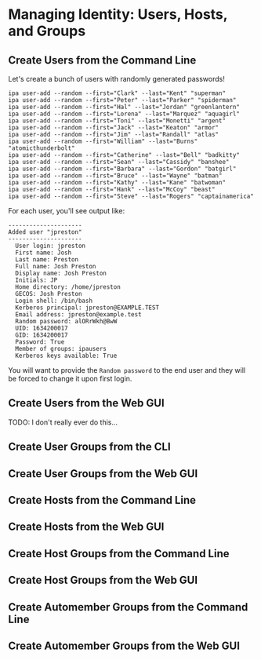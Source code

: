 # Managing Identity: Users, Hosts, and Groups
## Create Users from the Command Line
Let's create a bunch of users with randomly generated passwords!

```
ipa user-add --random --first="Clark" --last="Kent" "superman"
ipa user-add --random --first="Peter" --last="Parker" "spiderman"
ipa user-add --random --first="Hal" --last="Jordan" "greenlantern"
ipa user-add --random --first="Lorena" --last="Marquez" "aquagirl"
ipa user-add --random --first="Toni" --last="Monetti" "argent"
ipa user-add --random --first="Jack" --last="Keaton" "armor"
ipa user-add --random --first="Jim" --last="Randall" "atlas"
ipa user-add --random --first="William" --last="Burns" "atomicthunderbolt"
ipa user-add --random --first="Catherine" --last="Bell" "badkitty"
ipa user-add --random --first="Sean" --last="Cassidy" "banshee"
ipa user-add --random --first="Barbara" --last="Gordon" "batgirl"
ipa user-add --random --first="Bruce" --last="Wayne" "batman"
ipa user-add --random --first="Kathy" --last="Kane" "batwoman"
ipa user-add --random --first="Hank" --last="McCoy" "beast"
ipa user-add --random --first="Steve" --last="Rogers" "captainamerica"
```

For each user, you'll see output like:

```
---------------------
Added user "jpreston"
---------------------
  User login: jpreston
  First name: Josh
  Last name: Preston
  Full name: Josh Preston
  Display name: Josh Preston
  Initials: JP
  Home directory: /home/jpreston
  GECOS: Josh Preston
  Login shell: /bin/bash
  Kerberos principal: jpreston@EXAMPLE.TEST
  Email address: jpreston@example.test
  Random password: alORrWkh@BwW
  UID: 1634200017
  GID: 1634200017
  Password: True
  Member of groups: ipausers
  Kerberos keys available: True
```

You will want to provide the ```Random password``` to the end user and they will
be forced to change it upon first login.

## Create Users from the Web GUI
TODO: I don't really ever do this...

## Create User Groups from the CLI
## Create User Groups from the Web GUI

## Create Hosts from the Command Line
## Create Hosts from the Web GUI
## Create Host Groups from the Command Line
## Create Host Groups from the Web GUI

## Create Automember Groups from the Command Line
## Create Automember Groups from the Web GUI
